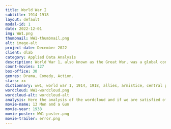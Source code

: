 ```yaml
---
title: World War I
subtitle: 1914-1918
layout: default
modal-id: 1
date: 2022-12-01
img: WW1.png
thumbnail: WW1-thumbnail.png
alt: image-alt
project-date: December 2022
client: dlab
category: Applied Data Analysis
description: World War 1, also known as the Great War, was a global conflict that lasted from 1914 to 1918. It involved the majority of the world's nations, including all of the great powers, divided between the Allies and the Central Powers. The conflict arose mainly due to militarism, alliances, imperialism, and nationalism, and it resulted in millions of deaths and significant social, political, and economic changes. The war ended with the defeat of the Central Powers and the signing of the Treaty of Versailles, which imposed harsh penalties on Germany. The legacy of World War 1 continues to shape international relations and global politics to this day.
count-movies: 127
box-office: 30
genres: Drama, Comedy, Action.
stars: xx
dictionnary: ww1, world war 1, 1914, 1918, allies, armistice, central powers, conscription, front line, joffre, kaiser, marne, mustard gas, no man’s land, pétain, u boats, somme, treaty of versailles, trench, verdun, western front, zeppelin, artillery, doughboy, duckboards, dreadnought, mobilize, prussia, schlieffen plan, tsar, archduke ferdinand, red baron, big four, christmas truce, wilson, lusitania, battalion, triple entente, great war, flamethrower, mills bomb, storm troop, ace, recco, tailspin, boche, wipers, kiwi, aussie, cootie, flanders, mud, war effort, league of nations.
wordcloud: WW1-wordcloud.png
wordcloud-alt: wordcloud-alt
analysis: Here the analysis of the wordcloud and if we are satisfied of the classification.
movie-name: 13 Men and a Gun
movie-year: 1938
movie-poster: WW1-poster.png
movie-trailer: error.png
---
```

